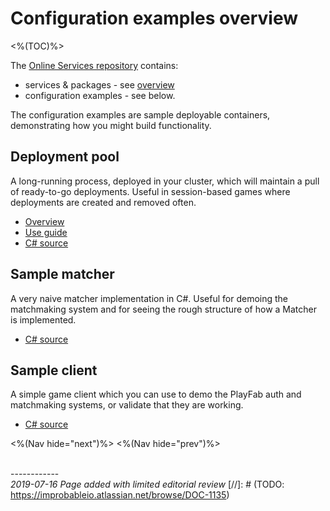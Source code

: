 # Configuration examples overview
<%(TOC)%>

The [Online Services repository](http://github.com/spatialos/online-services) contains:

* services & packages - see [overview]({{urlRoot}}/content/services-packages/services-intro)
* configuration examples - see below.

The configuration examples are sample deployable containers, demonstrating how you might build functionality.

## Deployment pool

A long-running process, deployed in your cluster, which will maintain a pull of ready-to-go deployments. Useful in session-based games where deployments are created and removed often.

- [Overview]({{urlRoot}}/content/configuration-examples/deployment-pool/overview)
- [Use guide]({{urlRoot}}/content/configuration-examples/deployment-pool/usage)
- [C# source](http://github.com/spatialos/online-services/tree/master/services/csharp/DeploymentPool)

## Sample matcher

A very naive matcher implementation in C#. Useful for demoing the matchmaking system and for seeing the rough structure of how a Matcher is implemented.

- [C# source](http://github.com/spatialos/online-services/tree/master/services/csharp/SampleMatcher)

## Sample client

A simple game client which you can use to demo the PlayFab auth and matchmaking systems, or validate that they are working.

- [C# source](http://github.com/spatialos/online-services/tree/master/services/csharp/SampleClient)

<%(Nav hide="next")%>
<%(Nav hide="prev")%>

<br/>------------<br/>
_2019-07-16 Page added with limited editorial review_
[//]: # (TODO: https://improbableio.atlassian.net/browse/DOC-1135)